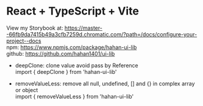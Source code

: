 # React + TypeScript + Vite

View my Storybook at: https://master--66fb9da7415b49a3cfb7259d.chromatic.com/?path=/docs/configure-your-project--docs<br />
npm: https://www.npmjs.com/package/hahan-ui-lib<br />
github: https://github.com/hahan1401/ui-lib

+ deepClone: clone value avoid pass by Reference<br />
    import { deepClone } from 'hahan-ui-lib'

+ removeValueLess: remove all null, undefined, [] and {} in complex array or object<br />
    import { removeValueLess } from 'hahan-ui-lib'
